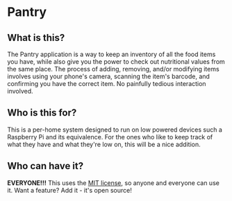 # Pantry

## What is this?
The Pantry application is a way to keep an inventory of all the food items you have, while also give you the power to check out nutritional values from the same place. The process of adding, removing, and/or modifying items involves using your phone's camera, scanning the item's barcode, and confirming you have the correct item. No painfully tedious interaction involved.

## Who is this for?
This is a per-home system designed to run on low powered devices such a Raspberry Pi and its equivalence. For the ones who like to keep track of what they have and what they're low on, this will be a nice addition.

## Who can have it?
**EVERYONE!!!** This uses the [MIT license](./LICENSE), so anyone and everyone can use it. Want a feature? Add it - it's open source!
